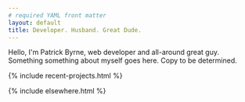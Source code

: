 ```yaml
---
# required YAML front matter
layout: default
title: Developer. Husband. Great Dude.
---
```


<aside>
  Hello, I'm Patrick Byrne, web developer and all-around great guy. Something
something about myself goes here. Copy to be determined.
</aside>

{% include recent-projects.html %}

{% include elsewhere.html %}
